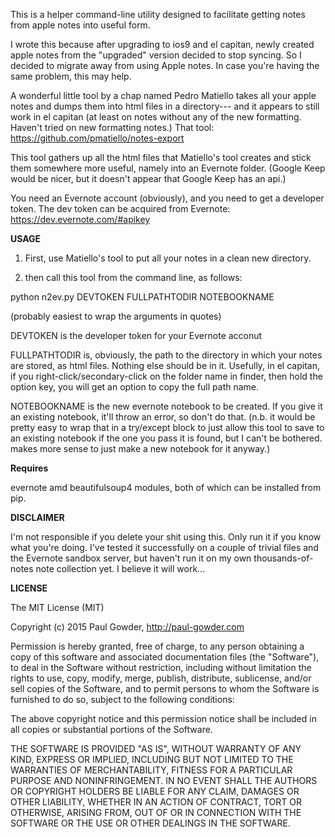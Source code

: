 This is a helper command-line utility designed to facilitate getting notes from apple notes into useful form.

I wrote this because after upgrading to ios9 and el capitan, newly created apple notes from the "upgraded" version decided to stop syncing.  So I decided to migrate away from using Apple notes.  In case you're having the same problem, this may help.

A wonderful little tool by a chap named Pedro Matiello takes all your apple notes and dumps them into html files in a directory--- and it appears to still work in el capitan (at least on notes without any of the new formatting.  Haven't tried on new formatting notes.)  That tool: https://github.com/pmatiello/notes-export

This tool gathers up all the html files that Matiello's tool creates and stick them somewhere more useful, namely into an Evernote folder.  (Google Keep would be nicer, but it doesn't appear that Google Keep has an api.)

You need an Evernote account (obviously), and you need to get a developer token.  The dev token can be acquired from Evernote: https://dev.evernote.com/#apikey

**USAGE**

1. First, use Matiello's tool to put all your notes in a clean new directory.

2. then call this tool from the command line, as follows:

python n2ev.py DEVTOKEN FULLPATHTODIR NOTEBOOKNAME

(probably easiest to wrap the arguments in quotes)

DEVTOKEN is the developer token for your Evernote acconut

FULLPATHTODIR is, obviously, the path to the directory in which your notes are stored, as html files.  Nothing else should be in it.  Usefully, in el capitan, if you right-click/secondary-click on the folder name in finder, then hold the option key, you will get an option to copy the full path name.  

NOTEBOOKNAME is the new evernote notebook to be created.  If you give it an existing notebook, it'll throw an error, so don't do that.  (n.b. it would be pretty easy to wrap that in a try/except block to just allow this tool to save to an existing notebook if the one you pass it is found, but I can't be bothered.  makes more sense to just make a new notebook for it anyway.)

**Requires**

evernote amd beautifulsoup4 modules, both of which can be installed from pip.

**DISCLAIMER**

I'm not responsible if you delete your shit using this.  Only run it if you know what you're doing.  I've tested it successfully on a couple of trivial files and the Evernote sandbox server, but haven't run it on my own thousands-of-notes note collection yet.  I believe it will work...

**LICENSE**

The MIT License (MIT)

Copyright (c) 2015 Paul Gowder, http://paul-gowder.com

Permission is hereby granted, free of charge, to any person obtaining a copy
of this software and associated documentation files (the "Software"), to deal
in the Software without restriction, including without limitation the rights
to use, copy, modify, merge, publish, distribute, sublicense, and/or sell
copies of the Software, and to permit persons to whom the Software is
furnished to do so, subject to the following conditions:

The above copyright notice and this permission notice shall be included in
all copies or substantial portions of the Software.

THE SOFTWARE IS PROVIDED "AS IS", WITHOUT WARRANTY OF ANY KIND, EXPRESS OR
IMPLIED, INCLUDING BUT NOT LIMITED TO THE WARRANTIES OF MERCHANTABILITY,
FITNESS FOR A PARTICULAR PURPOSE AND NONINFRINGEMENT. IN NO EVENT SHALL THE
AUTHORS OR COPYRIGHT HOLDERS BE LIABLE FOR ANY CLAIM, DAMAGES OR OTHER
LIABILITY, WHETHER IN AN ACTION OF CONTRACT, TORT OR OTHERWISE, ARISING FROM,
OUT OF OR IN CONNECTION WITH THE SOFTWARE OR THE USE OR OTHER DEALINGS IN
THE SOFTWARE.
